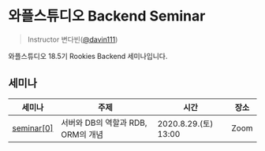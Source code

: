 # 와플스튜디오 Backend Seminar

> Instructor 변다빈([@davin111](https://github.com/davin111))

와플스튜디오 18.5기 Rookies Backend 세미나입니다.

## 세미나

| 세미나 | 주제 | 시간 | 장소 |
| --- | --- | --- | --- |
| [seminar[0]](seminar0) | 서버와 DB의 역할과 RDB, ORM의 개념 | 2020.8.29.(토) 13:00 | Zoom |

